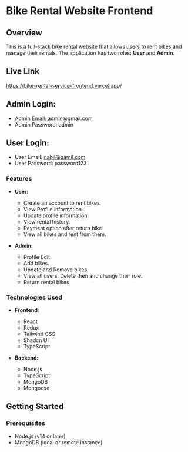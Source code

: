 # Bike Rental Website Frontend

## Overview

This is a full-stack bike rental website that allows users to rent bikes and manage their rentals. The application has two roles: **User** and **Admin**.
## Live Link
https://bike-rental-service-frontend.vercel.app/

## Admin Login:

- Admin Email: admin@gmail.com
- Admin Password: admin

## User Login:

- User Email: nabil@gamil.com
- User Password: password123

### Features

- **User:**

  - Create an account to rent bikes.
  - View Profile information.
  - Update profile information.
  - View rental history.
  - Payment option after return bike.
  - View all bikes and rent from them.

- **Admin:**
  - Profile Edit
  - Add bikes.
  - Update and Remove bikes.
  - View all users, Delete then and change their role.
  - Return rental bikes

### Technologies Used

- **Frontend:**

  - React
  - Redux
  - Tailwind CSS
  - Shadcn UI
  - TypeScript

- **Backend:**
  - Node.js
  - TypeScript
  - MongoDB
  - Mongoose

## Getting Started

### Prerequisites

- Node.js (v14 or later)
- MongoDB (local or remote instance)
